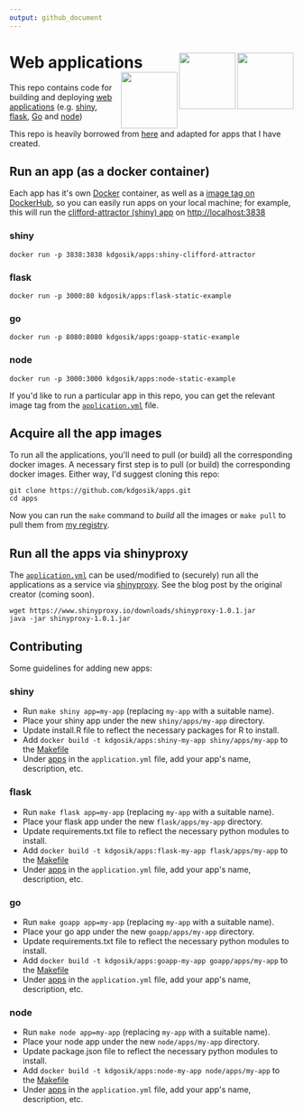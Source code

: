 ```yaml
---
output: github_document
---
```


<!-- README.md is generated from README.Rmd. Please edit that file -->

# Web applications <img src="http://logo-logos.com/wp-content/uploads/2016/10/Docker_logo_logotype.png" width=100 align="right" /> <img src="https://www.rstudio.com/wp-content/uploads/2014/04/shiny.png" width=100 align="right" /> <img src="http://flask.pocoo.org/static/logo/flask.png" width=100 align="right" /> 

This repo contains code for building and deploying [web applications](https://en.wikipedia.org/wiki/Web_application) (e.g. [shiny](https://cran.r-project.org/package=shiny),
[flask](http://flask.pocoo.org/), 
[Go](https://golang.org/doc/articles/wiki/) and
[node](https://medium.com/@adnanrahic/hello-world-app-with-node-js-and-express-c1eb7cfa8a30))

This repo is heavily borrowed from [here](https://github.com/cpsievert/apps) and adapted for apps that I have created.  

## Run an app (as a docker container)

Each app has it's own [Docker](https://www.docker.com/) container, as well as a [image tag on DockerHub](https://hub.docker.com/r/kdgosik/apps/builds/), so you can easily run apps on your local machine; for example, this will run the [clifford-attractor (shiny) app](https://github.com/kdgosik/apps/tree/master/shiny/apps/clifford-attractor) on <http://localhost:3838>

### shiny
```shell
docker run -p 3838:3838 kdgosik/apps:shiny-clifford-attractor
```


### flask
```shell
docker run -p 3000:80 kdgosik/apps:flask-static-example
```


### go
```shell
docker run -p 8080:8080 kdgosik/apps:goapp-static-example
```


### node
```shell
docker run -p 3000:3000 kdgosik/apps:node-static-example
```

If you'd like to run a particular app in this repo, you can get the relevant image tag from the [`application.yml`](https://github.com/kdgosik/apps/blob/master/application.yml) file.

## Acquire all the app images

To run all the applications, you'll need to pull (or build) all the corresponding docker images. A necessary first step is to pull (or build) the corresponding docker images. Either way, I'd suggest cloning this repo:

```shell
git clone https://github.com/kdgosik/apps.git
cd apps
```

Now you can run the `make` command to *build* all the images or `make pull` to pull them from [my registry](https://hub.docker.com/r/kdgosik/apps/).

## Run all the apps via shinyproxy

The [`application.yml`](https://github.com/cpsievert/apps/blob/master/application.yml) can be used/modified to (securely) run all the applications as a service via [shinyproxy](https://www.shinyproxy.io/). See the blog post by the original creator (coming soon).

```shell
wget https://www.shinyproxy.io/downloads/shinyproxy-1.0.1.jar
java -jar shinyproxy-1.0.1.jar
```

## Contributing

Some guidelines for adding new apps:

### shiny

* Run `make shiny app=my-app` (replacing `my-app` with a suitable name).
* Place your shiny app under the new `shiny/apps/my-app` directory.
* Update install.R file to reflect the necessary packages for R to install.
* Add `docker build -t kdgosik/apps:shiny-my-app shiny/apps/my-app` to the [Makefile](https://github.com/kdgosik/apps/blob/Makefile)
* Under [apps](https://github.com/kdgosik/apps/blob/master/application.yml) in the `application.yml` file, add your app's name, description, etc.


### flask

* Run `make flask app=my-app` (replacing `my-app` with a suitable name).
* Place your flask app under the new `flask/apps/my-app` directory.
* Update requirements.txt file to reflect the necessary python modules to install.
* Add `docker build -t kdgosik/apps:flask-my-app flask/apps/my-app` to the [Makefile](https://github.com/kdgosik/apps/blob/Makefile)
* Under [apps](https://github.com/kdgosik/apps/blob/master/application.yml) in the `application.yml` file, add your app's name, description, etc.


### go

* Run `make goapp app=my-app` (replacing `my-app` with a suitable name).
* Place your go app under the new `goapp/apps/my-app` directory.
* Update requirements.txt file to reflect the necessary python modules to install.
* Add `docker build -t kdgosik/apps:goapp-my-app goapp/apps/my-app` to the [Makefile](https://github.com/kdgosik/apps/blob/Makefile)
* Under [apps](https://github.com/kdgosik/apps/blob/master/application.yml) in the `application.yml` file, add your app's name, description, etc.


### node

* Run `make node app=my-app` (replacing `my-app` with a suitable name).
* Place your node app under the new `node/apps/my-app` directory.
* Update package.json file to reflect the necessary python modules to install.
* Add `docker build -t kdgosik/apps:node-my-app node/apps/my-app` to the [Makefile](https://github.com/kdgosik/apps/blob/Makefile)
* Under [apps](https://github.com/kdgosik/apps/blob/master/application.yml) in the `application.yml` file, add your app's name, description, etc.
